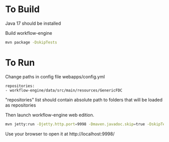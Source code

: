 
# To Build

Java 17 should be installed

Build workflow-engine

```sh
mvn package -DskipTests
```

# To Run

Change paths in config file webapps/config.yml

```
repositories:
- workflow-engine/data/src/main/resources/GenericFDC
```

"repositories" list should contain absolute path to folders that will be loaded as repositories


Then launch workflow-engine web edition.

```sh
mvn jetty:run -Djetty.http.port=9998 -Dmaven.javadoc.skip=true -DskipTests=true

```

Use your browser to open it at http://localhost:9998/

